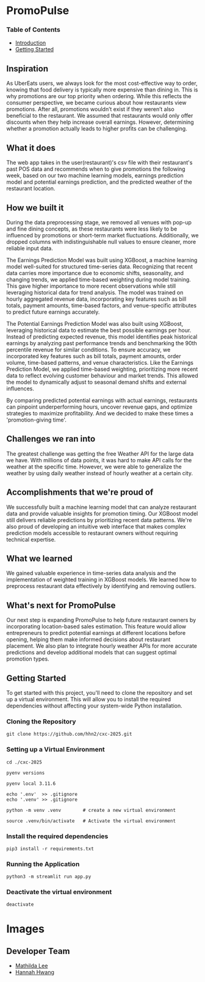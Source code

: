 # PromoPulse

### Table of Contents
* [Introduction](#Introduction)
* [Getting Started](#Getting-Started)

## Inspiration
As UberEats users, we always look for the most cost-effective way to order, knowing that food delivery is typically more expensive than dining in. This is why promotions are our top priority when ordering. While this reflects the consumer perspective, we became curious about how restaurants view promotions. After all, promotions wouldn’t exist if they weren’t also beneficial to the restaurant. We assumed that restaurants would only offer discounts when they help increase overall earnings. However, determining whether a promotion actually leads to higher profits can be challenging.

## What it does
The web app takes in the user(restaurant)'s csv file with their restaurant's past POS data and recommends when to give promotions the following week, based on our two machine learning models, earnings prediction model and potential earnings prediction, and the predicted weather of the restaurant location.

## How we built it
During the data preprocessing stage, we removed all venues with pop-up and fine dining concepts, as these restaurants were less likely to be influenced by promotions or short-term market fluctuations. Additionally, we dropped columns with indistinguishable null values to ensure cleaner, more reliable input data.

The Earnings Prediction Model was built using XGBoost, a machine learning model well-suited for structured time-series data. Recognizing that recent data carries more importance due to economic shifts, seasonality, and changing trends, we applied time-based weighting during model training. This gave higher importance to more recent observations while still leveraging historical data for trend analysis. The model was trained on hourly aggregated revenue data, incorporating key features such as bill totals, payment amounts, time-based factors, and venue-specific attributes to predict future earnings accurately.

The Potential Earnings Prediction Model was also built using XGBoost, leveraging historical data to estimate the best possible earnings per hour. Instead of predicting expected revenue, this model identifies peak historical earnings by analyzing past performance trends and benchmarking the 90th percentile revenue for similar conditions. To ensure accuracy, we incorporated key features such as bill totals, payment amounts, order volume, time-based patterns, and venue characteristics. Like the Earnings Prediction Model, we applied time-based weighting, prioritizing more recent data to reflect evolving customer behaviour and market trends. This allowed the model to dynamically adjust to seasonal demand shifts and external influences. 

By comparing predicted potential earnings with actual earnings, restaurants can pinpoint underperforming hours, uncover revenue gaps, and optimize strategies to maximize profitability. And we decided to make these times a 'promotion-giving time'. 

## Challenges we ran into
The greatest challenge was getting the free Weather API for the large data we have. With millions of data points, it was hard to make API calls for the weather at the specific time. However, we were able to generalize the weather by using daily weather instead of hourly weather at a certain city. 

## Accomplishments that we're proud of
We successfully built a machine learning model that can analyze restaurant data and provide valuable insights for promotion timing. Our XGBoost model still delivers reliable predictions by prioritizing recent data patterns. We're also proud of developing an intuitive web interface that makes complex prediction models accessible to restaurant owners without requiring technical expertise.

## What we learned
We gained valuable experience in time-series data analysis and the implementation of weighted training in XGBoost models. We learned how to preprocess restaurant data effectively by identifying and removing outliers.

## What's next for PromoPulse
Our next step is expanding PromoPulse to help future restaurant owners by incorporating location-based sales estimation. This feature would allow entrepreneurs to predict potential earnings at different locations before opening, helping them make informed decisions about restaurant placement. We also plan to integrate hourly weather APIs for more accurate predictions and develop additional models that can suggest optimal promotion types.

## Getting Started
To get started with this project, you'll need to clone the repository and set up a virtual environment. This will allow you to install the required dependencies without affecting your system-wide Python installation.

### Cloning the Repository

    git clone https://github.com/hhn2/cxc-2025.git

### Setting up a Virtual Environment

    cd ./cxc-2025

    pyenv versions

    pyenv local 3.11.6

    echo '.env'  >> .gitignore
    echo '.venv' >> .gitignore

    python -m venv .venv        # create a new virtual environment

    source .venv/bin/activate   # Activate the virtual environment

### Install the required dependencies

    pip3 install -r requirements.txt

### Running the Application

    python3 -m streamlit run app.py
    
### Deactivate the virtual environment

    deactivate


# Images



## Developer Team

- [Mathilda Lee](https://github.com/jkmathilda)  
- [Hannah Hwang](https://github.com/hhn2)
